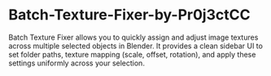 # Batch-Texture-Fixer-by-Pr0j3ctCC
Batch Texture Fixer allows you to quickly assign and adjust image textures across multiple selected objects in Blender. It provides a clean sidebar UI to set folder paths, texture mapping (scale, offset, rotation), and apply these settings uniformly across your selection.
